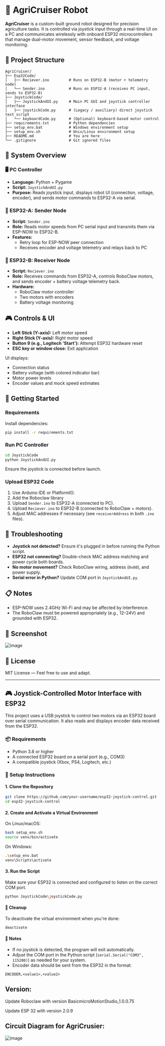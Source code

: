 # 🚜 AgriCruiser Robot

**AgriCruiser** is a custom-built ground robot designed for precision agriculture tasks. It is controlled via joystick input through a real-time UI on a PC and communicates wirelessly with onboard ESP32 microcontrollers that manage dual-motor movement, sensor feedback, and voltage monitoring.

## 📁 Project Structure

```
AgriCruiser/
├── Esp32Code/
│   ├── Reciever.ino         # Runs on ESP32-B (motor + telemetry node)
│   └── Sender.ino           # Runs on ESP32-A (receives PC input, sends to ESP32-B)
├── JoystickCode/
│   ├── JoystickAndUI.py     # Main PC GUI and joystick controller interface
│   ├── joystickCode.py      # (Legacy / auxiliary) direct joystick test script
│   └── keyboardCode.py      # (Optional) keyboard-based motor control
├── requirements.txt         # Python dependencies
├── setup_env.bat            # Windows environment setup
├── setup_env.sh             # Unix/Linux environment setup
├── README.md                # You are here
└── .gitignore               # Git ignored files
```

## 🧠 System Overview

### 🖥 PC Controller
- **Language:** Python + Pygame
- **Script:** `JoystickAndUI.py`
- **Purpose:** Reads joystick input, displays robot UI (connection, voltage, encoder), and sends motor commands to ESP32-A via serial.

### 📡 ESP32-A: Sender Node
- **Script:** `Sender.ino`
- **Role:** Reads motor speeds from PC serial input and transmits them via ESP-NOW to ESP32-B.
- **Features:**
  - Retry loop for ESP-NOW peer connection
  - Receives encoder and voltage telemetry and relays back to PC

### 🤖 ESP32-B: Receiver Node
- **Script:** `Reciever.ino`
- **Role:** Receives commands from ESP32-A, controls RoboClaw motors, and sends encoder + battery voltage telemetry back.
- **Hardware:** 
  - RoboClaw motor controller
  - Two motors with encoders
  - Battery voltage monitoring

## 🎮 Controls & UI

- **Left Stick (Y-axis):** Left motor speed
- **Right Stick (Y-axis):** Right motor speed
- **Button 9 (e.g., Logitech 'Start'):** Attempt ESP32 hardware reset
- **ESC key or window close:** Exit application

UI displays:
- Connection status
- Battery voltage (with colored indicator bar)
- Motor power levels
- Encoder values and mock speed estimates

## 🚀 Getting Started

### Requirements

Install dependencies:
```bash
pip install -r requirements.txt
```

### Run PC Controller

```bash
cd JoystickCode
python JoystickAndUI.py
```

Ensure the joystick is connected before launch.

### Upload ESP32 Code

1. Use Arduino IDE or PlatformIO.
2. Add the Roboclaw library
3. Upload `Sender.ino` to ESP32-A (connected to PC).
3. Upload `Reciever.ino` to ESP32-B (connected to RoboClaw + motors).
4. Adjust MAC addresses if necessary (see `receiverAddress` in both `.ino` files).

## 🔧 Troubleshooting

- **Joystick not detected?** Ensure it's plugged in before running the Python script.
- **ESP32 not connecting?** Double-check MAC address matching and power cycle both boards.
- **No motor movement?** Check RoboClaw wiring, address (`0x80`), and power supply.
- **Serial error in Python?** Update COM port in `JoystickAndUI.py`.

## 📋 Notes

- ESP-NOW uses 2.4GHz Wi-Fi and may be affected by interference.
- The RoboClaw must be powered appropriately (e.g., 12–24V) and grounded with ESP32.

## 📸 Screenshot

![image](https://github.com/user-attachments/assets/3154e7f3-1f36-4353-accd-d1d9d7e6b1cd)


## 📜 License

MIT License — Feel free to use and adapt.

---

## 🎮 Joystick-Controlled Motor Interface with ESP32

This project uses a USB joystick to control two motors via an ESP32 board over serial communication. It also reads and displays encoder data received from the ESP32.

### 📦 Requirements

- Python 3.8 or higher
- A connected ESP32 board on a serial port (e.g., COM3)
- A compatible joystick (Xbox, PS4, Logitech, etc.)

### 🔧 Setup Instructions

#### 1. Clone the Repository

```bash
git clone https://github.com/your-username/esp32-joystick-control.git
cd esp32-joystick-control
```

#### 2. Create and Activate a Virtual Environment

On Linux/macOS:
```bash
bash setup_env.sh
source venv/bin/activate
```

On Windows:
```bash
.\setup_env.bat
venv\Scripts\activate
```

#### 3. Run the Script

Make sure your ESP32 is connected and configured to listen on the correct COM port.

```bash
python JoystickCode\joystickCode.py
```

#### 🧼 Cleanup

To deactivate the virtual environment when you're done:

```bash
deactivate
```

#### 📝 Notes

- If no joystick is detected, the program will exit automatically.
- Adjust the COM port in the Python script (`serial.Serial("COM3", 115200)`) as needed for your system.
- Encoder data should be sent from the ESP32 in the format:

```
ENCODER,<value1>,<value2>
```
## Version:
Update Roboclaw with version BasicmicroMotionStudio_1.0.0.75

Update ESP 32 with version 2.0.9

## Circuit Diagram for AgriCrusier:
![image](https://github.com/user-attachments/assets/66a488dc-2805-404c-b62c-07e03828eeb1)
